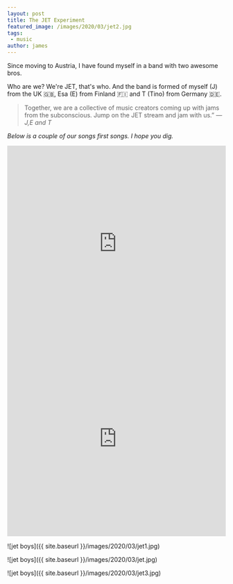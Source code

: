 ```yaml
---
layout: post
title: The JET Experiment
featured_image: /images/2020/03/jet2.jpg
tags:
 - music
author: james
---
```


Since moving to Austria, I have found myself in a band with two awesome bros.

Who are we? We're JET, that's who. And the band is formed of myself (J) from the UK 🇬🇧, Esa (E) from Finland 🇫🇮 and T (Tino) from Germany 🇩🇪.

<blockquote>Together, we are a collective of music creators coming up with jams from the subconscious. Jump on the JET stream and jam with us.” <cite>― J,E and T</cite></blockquote>

*Below is a couple of our songs first songs. I hope you dig.*

<iframe width="100%" height="450" scrolling="no" frameborder="no" src="https://w.soundcloud.com/player/?url=https%3A//api.soundcloud.com/tracks/780245158&amp;auto_play=false&amp;hide_related=false&amp;show_comments=true&amp;show_user=true&amp;show_reposts=false&amp;visual=true"></iframe>

<iframe width="100%" height="450" scrolling="no" frameborder="no" src="https://w.soundcloud.com/player/?url=https%3A//api.soundcloud.com/tracks/766427179&amp;auto_play=false&amp;hide_related=false&amp;show_comments=true&amp;show_user=true&amp;show_reposts=false&amp;visual=true"></iframe>  

![jet boys]({{ site.baseurl }}/images/2020/03/jet1.jpg)

![jet boys]({{ site.baseurl }}/images/2020/03/jet.jpg)

![jet boys]({{ site.baseurl }}/images/2020/03/jet3.jpg)

